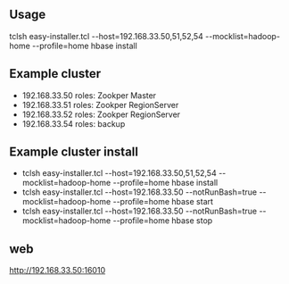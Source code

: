 ## Usage

tclsh easy-installer.tcl --host=192.168.33.50,51,52,54 --mocklist=hadoop-home --profile=home hbase install

## Example cluster

* 192.168.33.50 roles: Zookper Master
* 192.168.33.51 roles: Zookper RegionServer
* 192.168.33.52 roles: Zookper RegionServer
* 192.168.33.54 roles: backup

## Example cluster install
* tclsh easy-installer.tcl --host=192.168.33.50,51,52,54 --mocklist=hadoop-home --profile=home hbase install
* tclsh easy-installer.tcl --host=192.168.33.50 --notRunBash=true --mocklist=hadoop-home --profile=home hbase start
* tclsh easy-installer.tcl --host=192.168.33.50 --notRunBash=true --mocklist=hadoop-home --profile=home hbase stop

## web
http://192.168.33.50:16010
